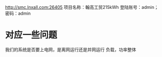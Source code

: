 http://smc.lnxall.com:26405
项目名称：翰高工贸215kWh
登陆账号：admin；密码：admin

# 对应一些问题
我们的系统是否要上电网，是离网运行还是并网运行
负载，功率整体